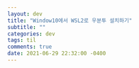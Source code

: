 ```yaml
---
layout: dev
title: "Window10에서 WSL2로 우분투 설치하기"
subtitle: ""
categories: dev
tags: til
comments: true
date: 2021-06-29 22:32:00 -0400
---
```


